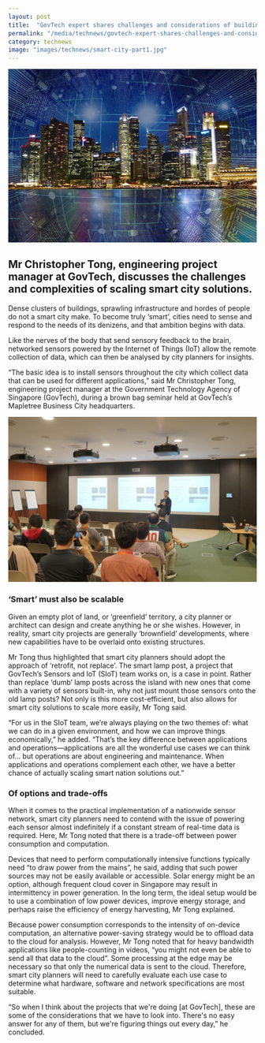 ```yaml
---
layout: post
title:  "GovTech expert shares challenges and considerations of building a smart city"
permalink: "/media/technews/govtech-expert-shares-challenges-and-considerations-of-building-a-smart-city"
category: technews
image: "images/technews/smart-city-part1.jpg"
---
```


![GovTech expert shares challenges and considerations of building a smart city](/images/technews/smart-city-part1.jpg)

Mr Christopher Tong, engineering project manager at GovTech, discusses the challenges and complexities of scaling smart city solutions. 
---

Dense clusters of buildings, sprawling infrastructure and hordes of people do not a smart city make. To become truly ‘smart’, cities need to sense and respond to the needs of its denizens, and that ambition begins with data.

Like the nerves of the body that send sensory feedback to the brain, networked sensors powered by the Internet of Things (IoT) allow the remote collection of data, which can then be analysed by city planners for insights.

“The basic idea is to install sensors throughout the city which collect data that can be used for different applications,” said Mr Christopher Tong, engineering project manager at the Government Technology Agency of Singapore (GovTech), during a brown bag seminar held at GovTech’s Mapletree Business City headquarters. 

![GovTech expert shares challenges and considerations of building a smart city](/images/technews/smart-city-part2.JPG)

### **‘Smart’ must also be scalable**

Given an empty plot of land, or ‘greenfield’ territory, a city planner or architect can design and create anything he or she wishes. However, in reality, smart city projects are generally ‘brownfield’ developments, where new capabilities have to be overlaid onto existing structures. 

Mr Tong thus highlighted that smart city planners should adopt the approach of ‘retrofit, not replace’. The smart lamp post, a project that GovTech’s Sensors and IoT (SIoT) team works on, is a case in point. Rather than replace ‘dumb’ lamp posts across the island with new ones that come with a variety of sensors built-in, why not just mount those sensors onto the old lamp posts? Not only is this more cost-efficient, but also allows for smart city solutions to scale more easily, Mr Tong said. 

“For us in the SIoT team, we’re always playing on the two themes of: what we can do in a given environment, and how we can improve things economically,” he added. “That’s the key difference between applications and operations—applications are all the wonderful use cases we can think of… but operations are about engineering and maintenance. When applications and operations complement each other, we have a better chance of actually scaling smart nation solutions out.”

### **Of options and trade-offs**

When it comes to the practical implementation of a nationwide sensor network, smart city planners need to contend with the issue of powering each sensor almost indefinitely if a constant stream of real-time data is required. Here, Mr Tong noted that there is a trade-off between power consumption and computation.

Devices that need to perform computationally intensive functions typically need “to draw power from the mains”, he said, adding that such power sources may not be easily available or accessible. Solar energy might be an option, although frequent cloud cover in Singapore may result in intermittency in power generation. In the long term, the ideal setup would be to use a combination of low power devices, improve energy storage, and perhaps raise the efficiency of energy harvesting, Mr Tong explained.

Because power consumption corresponds to the intensity of on-device computation, an alternative power-saving strategy would be to offload data to the cloud for analysis. However, Mr Tong noted that for heavy bandwidth applications like people-counting in videos, “you might not even be able to send all that data to the cloud”. Some processing at the edge may be necessary so that only the numerical data is sent to the cloud. Therefore, smart city planners will need to carefully evaluate each use case to determine what hardware, software and network specifications are most suitable.  

“So when I think about the projects that we're doing [at GovTech], these are some of the considerations that we have to look into. There's no easy answer for any of them, but we're figuring things out every day,” he concluded. 
